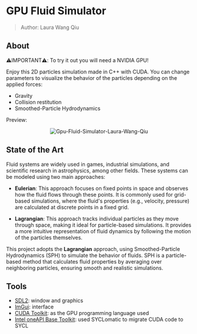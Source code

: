 # GPU Fluid Simulator

> Author: Laura Wang Qiu

## About

⚠️IMPORTANT⚠️: To try it out you will need a NVIDIA GPU!

Enjoy this 2D particles simulation made in C++ with CUDA. You can change parameters to visualize the behavior of the particles depending on the applied forces:

- Gravity
- Collision restitution
- Smoothed-Particle Hydrodynamics

Preview:

<div style="text-align: center;">

![Gpu-Fluid-Simulator-Laura-Wang-Qiu](https://github.com/user-attachments/assets/a839cadc-af04-4bbe-bc23-9fe45cadc733)

</div>

## State of the Art

Fluid systems are widely used in games, industrial simulations, and scientific research in astrophysics, among other fields. These systems can be modeled using two main approaches:

- **Eulerian**: This approach focuses on fixed points in space and observes how the fluid flows through these points. It is commonly used for grid-based simulations, where the fluid's properties (e.g., velocity, pressure) are calculated at discrete points in a fixed grid.

- **Lagrangian**: This approach tracks individual particles as they move through space, making it ideal for particle-based simulations. It provides a more intuitive representation of fluid dynamics by following the motion of the particles themselves.

This project adopts the **Lagrangian** approach, using Smoothed-Particle Hydrodynamics (SPH) to simulate the behavior of fluids. SPH is a particle-based method that calculates fluid properties by averaging over neighboring particles, ensuring smooth and realistic simulations.

## Tools

- [SDL2](https://www.libsdl.org/): window and graphics
- [ImGui](https://www.dearimgui.com/): interface
- [CUDA Toolkit](https://developer.nvidia.com/cuda-toolkit): as the GPU programming language used
- [Intel oneAPI Base Toolkit](https://www.intel.com/content/www/us/en/developer/tools/oneapi/base-toolkit-download.html): used SYCLomatic to migrate CUDA code to SYCL
